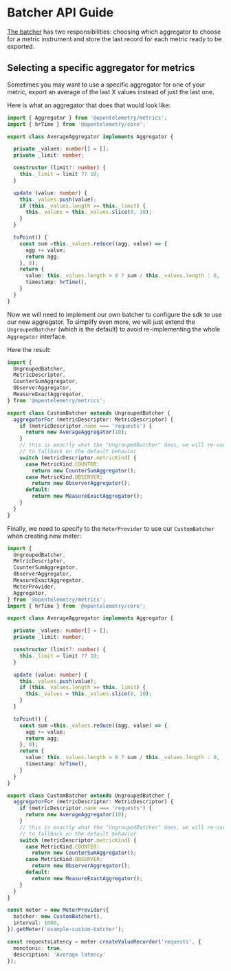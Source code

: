 # Batcher API Guide

[The batcher](https://github.com/open-telemetry/opentelemetry-js/blob/master/packages/opentelemetry-metrics/src/export/Batcher.ts?rgh-link-date=2020-05-25T18%3A43%3A57Z) has two responsibilities: choosing which aggregator to choose for a metric instrument and store the last record for each metric ready to be exported.

## Selecting a specific aggregator for metrics

Sometimes you may want to use a specific aggregator for one of your metric, export an average of the last X values instead of just the last one.

Here is what an aggregator that does that would look like:

```ts
import { Aggregator } from '@opentelemetry/metrics';
import { hrTime } from '@opentelemetry/core';

export class AverageAggregator implements Aggregator {

  private _values: number[] = [];
  private _limit: number;

  constructor (limit?: number) {
    this._limit = limit ?? 10;
  }

  update (value: number) {
    this._values.push(value);
    if (this._values.length >= this._limit) {
      this._values = this._values.slice(0, 10);
    }
  }

  toPoint() {
    const sum =this._values.reduce((agg, value) => {
      agg += value;
      return agg;
    }, 0);
    return {
      value: this._values.length > 0 ? sum / this._values.length : 0,
      timestamp: hrTime(),
    }
  }
}
```

Now we will need to implement our own batcher to configure the sdk to use our new aggregator. To simplify even more, we will just extend the `UngroupedBatcher` (which is the default) to avoid re-implementing the whole `Aggregator` interface.

Here the result:

```ts
import {
  UngroupedBatcher,
  MetricDescriptor,
  CounterSumAggregator,
  ObserverAggregator,
  MeasureExactAggregator,
} from '@opentelemetry/metrics';

export class CustomBatcher extends UngroupedBatcher {
  aggregatorFor (metricDescriptor: MetricDescriptor) {
    if (metricDescriptor.name === 'requests') {
      return new AverageAggregator(10);
    }
    // this is exactly what the "UngroupedBatcher" does, we will re-use it
    // to fallback on the default behavior
    switch (metricDescriptor.metricKind) {
      case MetricKind.COUNTER:
        return new CounterSumAggregator();
      case MetricKind.OBSERVER:
        return new ObserverAggregator();
      default:
        return new MeasureExactAggregator();
    }
  }
}
```

Finally, we need to specify to the `MeterProvider` to use our `CustomBatcher` when creating new meter:

```ts
import {
  UngroupedBatcher,
  MetricDescriptor,
  CounterSumAggregator,
  ObserverAggregator,
  MeasureExactAggregator,
  MeterProvider,
  Aggregator,
} from '@opentelemetry/metrics';
import { hrTime } from '@opentelemetry/core';

export class AverageAggregator implements Aggregator {

  private _values: number[] = [];
  private _limit: number;

  constructor (limit?: number) {
    this._limit = limit ?? 10;
  }

  update (value: number) {
    this._values.push(value);
    if (this._values.length >= this._limit) {
      this._values = this._values.slice(0, 10);
    }
  }

  toPoint() {
    const sum =this._values.reduce((agg, value) => {
      agg += value;
      return agg;
    }, 0);
    return {
      value: this._values.length > 0 ? sum / this._values.length : 0,
      timestamp: hrTime(),
    }
  }
}

export class CustomBatcher extends UngroupedBatcher {
  aggregatorFor (metricDescriptor: MetricDescriptor) {
    if (metricDescriptor.name === 'requests') {
      return new AverageAggregator(10);
    }
    // this is exactly what the "UngroupedBatcher" does, we will re-use it
    // to fallback on the default behavior
    switch (metricDescriptor.metricKind) {
      case MetricKind.COUNTER:
        return new CounterSumAggregator();
      case MetricKind.OBSERVER:
        return new ObserverAggregator();
      default:
        return new MeasureExactAggregator();
    }
  }
}

const meter = new MeterProvider({
  batcher: new CustomBatcher(),
  interval: 1000,
}).getMeter('example-custom-batcher');

const requestsLatency = meter.createValueRecorder('requests', {
  monotonic: true,
  description: 'Average latency'
});
```

